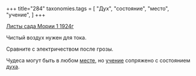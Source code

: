 +++
title="284"
taxonomies.tags = [
 "Дух",
 "состояние",
 "место",
 "учение",
]
+++

[Листы сада Мории 1 1924г](/agni/1924)

Чистый воздух нужен для тока.   

Сравните с электричеством после грозы.   

Чудеса могут быть в любом [месте](/tags/место), но [учение](/tags/учение) сопряжено с состоянием [духа](/tags/Дух).   

